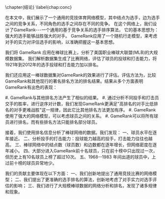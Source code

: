 \chapter{结论}
\label{chap:conc}

<!-- Conclusion
====
\label{sec:conc} -->

在本文中，我们展示了一个通用的竞技体育网络模型，其中结点为选手，边为选手之间的竞争关系，不同角色的选手之间存在不同的竞争。
在这个网络上，我们设计了GameRank---一个通用的基于竞争关系的选手排序算法，
它的基本思想为：强大的选手能够战胜强大的对手。
GameRank应用了一个随机行走模型，来考虑对手的实力对评估选手的影响，以准确把握这一基本思想。

我们将 GameRank 应用在棒球比赛上，分析了美国职业棒球大联盟(MLB)的大规模数据集。
我们解析数据集生成了比赛网络，评估了球员的投球和打击能力，将1921年到2012年的选手投球和打击能力加以排名。

我们还应用这一棒球数据集对GameRank的效果进行了评估。评估方法为，比较GameRank和其他现行的著名排名方法的排名结果。结果从多个方面表明GameRank有出色的表现：

#. GameRank与其他排名方法产生了相似的结果。 
#. 通过分析不同投手和打击员交手的胜率，进行逆序对计数，我们发现GameRank更满足"高排名的对手比低排名的对手更难战胜"这一规律，因此它比其他排名方法更加有序。
#. GameRank使用了强大的网络模型，可以考虑球员之间的关系。
#. GameRank可以将所有球员进行排名，而有些排名方法只能排名部分球员。
 

接着，我们使用排名信息分析了棒球网络的数据。我们发现：
一、球员水平在逐年接近。
二、分析投手的打击能力：投球能力越高的投手，打击能力往往也越高。
三、棒球网络中的结点数（球员数）和边数都在逐年增长，但网络密度在逐年减小。
四、大部分进入GameRank前十名球员，只在前十榜中只出现过一次，但历史上有10名球员上榜了超过10次。
五、1968--1983 年间出道的球员中，上过前十榜的球员异常地少。

我们的贡献主要体现在以下方面：
一、我们创新地提出了通用竞技比赛的网络模型；
二、我们提出了更准确的选手排名的算法，创新地考虑了对手实力对选手评估的影响；
三、我们进行了大规模棒球数据的网络分析和排名，发现了诸多规律和现象。

